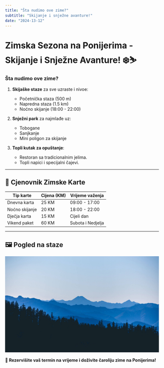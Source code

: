 ```yaml
---
title: "Šta nudimo ove zime?"
subtitle: "Skijanje i snježne avanture!"
date: "2024-13-12"
---
```


# **Zimska Sezona na Ponijerima - Skijanje i Snježne Avanture! ❄️⛷️**

### **Šta nudimo ove zime?**

1. **Skijaške staze** za sve uzraste i nivoe:

   - Početnička staza (500 m)
   - Napredna staza (1.5 km)
   - Noćno skijanje (18:00 - 22:00)

2. **Snježni park** za najmlađe uz:

   - Tobogane
   - Sanjkanje
   - Mini poligon za skijanje

3. **Topli kutak za opuštanje**:
   - Restoran sa tradicionalnim jelima.
   - Topli napici i specijalni čajevi.

---

## 🎿 **Cjenovnik Zimske Karte**

| Tip karte      | Cijena (KM) | Vrijeme važenja   |
| -------------- | ----------- | ----------------- |
| Dnevna karta   | 25 KM       | 09:00 - 17:00     |
| Noćno skijanje | 20 KM       | 18:00 - 22:00     |
| Dječja karta   | 15 KM       | Cijeli dan        |
| Vikend paket   | 60 KM       | Subota i Nedjelja |

---

## 🖼️ **Pogled na staze**

![Skijaške staze Ponijeri](../public/images/ponijeri.jpg)

**📅 Rezervišite vaš termin na vrijeme i doživite čaroliju zime na Ponijerima!**
